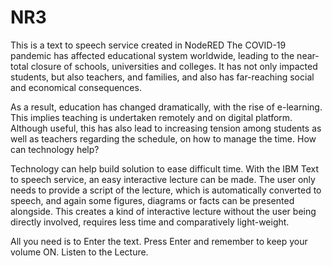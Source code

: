 # NR3
This is a text to speech service created in NodeRED
The COVID-19 pandemic has affected educational system worldwide, leading to the near-total closure of schools, universities and colleges. It has not only impacted students, but also teachers, and families, and also has far-reaching social and economical consequences.

As a result, education has changed dramatically, with the rise of e-learning. This implies teaching is undertaken remotely and on digital platform. Although useful, this has also lead to increasing tension among students as well as teachers regarding the schedule, on how to manage the time.
How can technology help?

Technology can help build solution to ease difficult time. With the IBM Text to speech service, an easy interactive lecture can be made. The user only needs to provide a script of the lecture, which is automatically converted to speech, and again some figures, diagrams or facts can be presented alongside. This creates a kind of interactive lecture without the user being directly involved, requires less time and comparatively light-weight. 

All you need is to Enter the text. Press Enter and remember to keep your volume ON. Listen to the Lecture.
